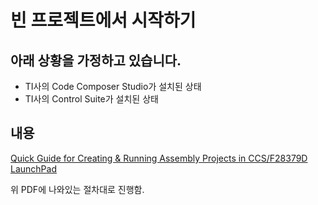# 빈 프로젝트에서 시작하기

## 아래 상황을 가정하고 있습니다.
- TI사의 Code Composer Studio가 설치된 상태
- TI사의 Control Suite가 설치된 상태

## 내용
[Quick Guide for Creating & Running Assembly Projects in CCS/F28379D LaunchPad](http://www.add.ece.ufl.edu/4511/references/CCS%20C%20Project%20Creation.pdf) 

위 PDF에 나와있는 절차대로 진행함.